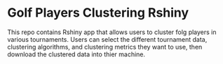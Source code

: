 # Golf Players Clustering Rshiny

This repo contains Rshiny app that allows users to cluster folg players in various tournaments. Users can select the different tournament data, clustering algorithms, and clustering metrics they want to use, then download the clustered data into thier machine.
